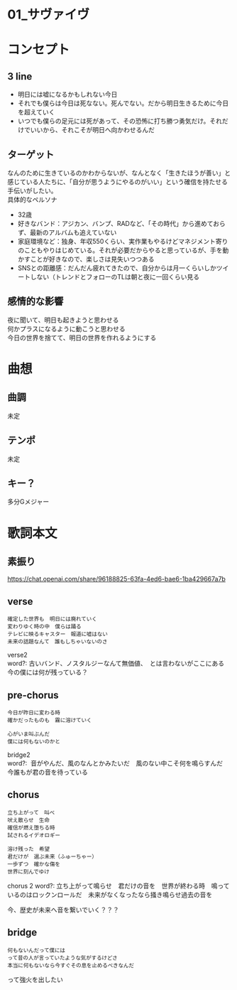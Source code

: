 # 01_サヴァイヴ
# コンセプト
## 3 line
- 明日には嘘になるかもしれない今日
- それでも僕らは今日は死なない。死んでない。だから明日生きるために今日を超えていく
- いつでも僕らの足元には死があって、その恐怖に打ち勝つ勇気だけ。それだけでいいから、それこそが明日へ向かわせるんだ

## ターゲット
なんのために生きているのかわからないが、なんとなく「生きたほうが善い」と感じている人たちに、「自分が思うようにやるのがいい」という確信を持たせる手伝いがしたい。  
具体的なペルソナ

- 32歳
- 好きなバンド：アジカン、バンプ、RADなど、「その時代」から進めておらず、最新のアルバムも追えていない
- 家庭環境など：独身、年収550くらい、実作業もやるけどマネジメント寄りのこともやりはじめている。それが必要だからやると思っているが、手を動かすことが好きなので、楽しさは見失いつつある
- SNSとの距離感：だんだん疲れてきたので、自分からは月一くらいしかツイートしない（トレンドとフォローのTLは朝と夜に一回くらい見る

## 感情的な影響
夜に聞いて、明日も起きようと思わせる  
何かプラスになるように動こうと思わせる  
今日の世界を捨てて、明日の世界を作れるようにする

# 曲想
## 曲調
未定

## テンポ
未定

## キー？
多分Gメジャー

# 歌詞本文
## 素振り
https://chat.openai.com/share/96188825-63fa-4ed6-bae6-1ba429667a7b

## verse
```
確定した世界も　明日には廃れていく
変わりゆく時の中　僕らは踊る
テレビに映るキャスター　報道に嘘はない
未来の話題なんて　誰もしちゃいないのさ
```

verse2  
word?: 古いバンド、ノスタルジーなんて無価値、　とは言わないがここにある　今の僕には何が残っている？

## pre-chorus
```
今日が昨日に変わる時
確かだったものも　霧に溶けていく

心がいま叫ぶんだ
僕には何もないのかと
```

bridge2  
word?:  音がやんだ、風のなんとかみたいだ　風のない中こそ何を鳴らすんだ　今誰もが君の音を待っている

## chorus
```
立ち上がって　叫べ
吠え散らせ　生命
確信が燃え堕ちる時
試されるイデオロギー

溶け残った　希望
君だけが　選ぶ未来（ふゅーちゃー）
一歩ずつ　確かな傷を
世界に刻んでゆけ
```

chorus 2
word?: 立ち上がって鳴らせ　君だけの音を　世界が終わる時　鳴っているのはロックンロールだ　未来がなくなったなら掻き鳴らせ過去の音を

今、歴史が未来へ音を繋いでいく？？？


## bridge

```
何もないんだって僕には
って昔の人が言っていたような気がするけどさ
本当に何もないなら今すぐその息を止めるべきなんだ

```

って強火を出したい